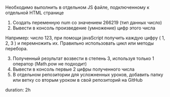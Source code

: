 Необходимо выполнить в отдельном JS файле, подключенному к отдельной HTML странице
1) Создать переменную num со значением 266219 (тип данных число)
2) Вывести в консоль произведение (умножение) цифр этого числа

Например: число 123, при помощи javaScript получить каждую цифру ( 1, 2, 3 ) и перемножить их. Правильно использовать цикл или методы перебора.

3) Полученный результат возвести в степень 3, используя только 1 оператор (Math.pow не подходит)
4) Вывести в консоль первые 2 цифры полученного числа
5) В отдельном репозитории для усложненных уроков, добавить папку или ветку со вторым уроком в свой репозиторий на GitHub

duration: 2h